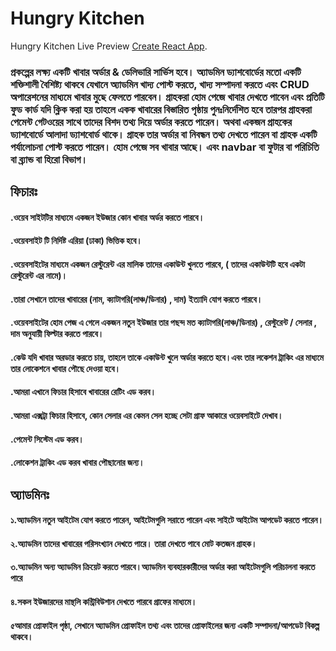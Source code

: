 # Hungry Kitchen
Hungry Kitchen Live Preview [Create React App]().

### প্রকল্পের লক্ষ্য একটি খাবার অর্ডার & ডেলিভারি সার্ভিস হবে। অ্যাডমিন ড্যাশবোর্ডের মতো একটি শক্তিশালী বৈশিষ্ট্য থাকবে যেখানে অ্যাডমিন খাদ্য পোস্ট করতে, খাদ্য সম্পাদনা করতে এবং CRUD অপারেশনের মাধ্যমে খাবার মুছে ফেলতে পারবেন। গ্রাহকরা হোম পেজে খাবার দেখতে পাবেন এবং প্রতিটি ফুড কার্ড যদি ক্লিক করা হয় তাহলে একক খাবারের বিস্তারিত পৃষ্ঠায় পুনঃনির্দেশিত হবে তারপর গ্রাহকরা পেমেন্ট গেটওয়ের সাথে তাদের বিশদ তথ্য দিয়ে অর্ডার করতে পারেন। অথবা একজন গ্রাহকের ড্যাশবোর্ডে আলাদা ড্যাশবোর্ড থাকে। গ্রাহক তার অর্ডার বা নিবন্ধন তথ্য দেখতে পারেন বা গ্রাহক একটি পর্যালোচনা পোস্ট করতে পারেন। হোম পেজে সব খাবার আছে। এবং navbar বা ফুটার বা পরিচিতি বা ব্র্যান্ড বা হিরো বিভাগ।
## ফিচারঃ
#### .ওয়েব সাইটটির মাধ্যমে একজন ইউজার কোন খাবার অর্ডর করতে পারবে।
#### .ওয়েবসাইট টি নির্দিষ্ট এরিয়া (ঢাকা) ভিত্তিক হবে।
#### .ওয়েবসাইটের মাধ্যমে একজন রেস্টুরেন্ট এর মালিক তাদের একাউন্ট খুলতে পারবে, ( তাদের একাউন্টটি হবে একটা রেস্টুরেন্ট এর নামে)।
#### .তারা সেখানে তাদের খাবারের (নাম, ক্যাটাগরি(লাঞ্চ/ডিনার) , দাম) ইত্যাদি যোগ করতে পারবে।
#### .ওয়েবসাইটের হোম পেজ এ গেলে একজন নতুন ইউজার তার পছন্দ মত ক্যাটাগরি(লাঞ্চ/ডিনার) , রেস্টুরেন্ট / সেলার , দাম অনুযায়ী ফিল্টার করতে পারবে।
#### .কেউ যদি খাবার অরডার করতে চায়, তাহলে তাকে একাউন্ট খুলে অর্ডার করতে হবে।এবং তার লকেশন ট্রাকিং এর মাধ্যমে তার লোকেশনে খাবার পৌছে দেওয়া হবে।
#### .আমরা এখানে ফিচার হিসাবে খাবারের রেটিং এড করব।
#### .আমরা এক্সট্রা ফিচার হিসাবে, কোন সেলার এর কেমন সেল হচ্ছে সেটা গ্রাফ আকারে ওয়েবসাইটে দেখাব।
#### .পেমেন্ট সিস্টেম এড করব।
#### .লোকেশন ট্রাকিং এড করব খাবার পৌছানোর জন্য।

## অ্যাডমিনঃ
#### ১.অ্যাডমিন নতুন আইটেম যোগ করতে পারেন, আইটেমগুলি সরাতে পারেন এবং সাইটে আইটেম আপডেট করতে পারেন।
#### ২.অ্যাডমিন তাদের খাবারের পরিসংখ্যান দেখতে পারে। তারা দেখতে পাবে মোট কতজন গ্রাহক।
#### ৩.অ্যাডমিন অন্য অ্যাডমিন ক্রিয়েট করতে পারবে।অ্যাডমিন ব্যবহারকারীদের অর্ডার করা আইটেমগুলি পরিচালনা করতে পারে
#### ৪.সকল ইউজারদের মান্থলি কন্ট্রিবিউশান দেখতে পারবে গ্রাফের মাধ্যমে। 
#### ৫আমার প্রোফাইল পৃষ্ঠা, সেখানে অ্যাডমিন প্রোফাইল তথ্য এবং তাদের প্রোফাইলের জন্য একটি সম্পাদনা/আপডেট বিকল্প থাকবে।
